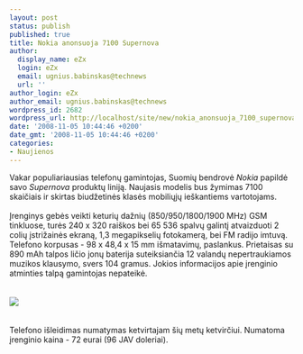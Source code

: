 ```yaml
---
layout: post
status: publish
published: true
title: Nokia anonsuoja 7100 Supernova
author:
  display_name: eZx
  login: eZx
  email: ugnius.babinskas@technews
  url: ''
author_login: eZx
author_email: ugnius.babinskas@technews
wordpress_id: 2682
wordpress_url: http://localhost/site/new/nokia_anonsuoja_7100_supernova/
date: '2008-11-05 10:44:46 +0200'
date_gmt: '2008-11-05 10:44:46 +0200'
categories:
- Naujienos
---
```

<p>Vakar populiariausias telefonų gamintojas, Suomių bendrovė <i>Nokia</i> papildė savo <i>Supernova</i> produktų liniją. Naujasis modelis  bus žymimas 7100 skaičiais ir skirtas biudžetinės klasės mobiliųjų ieškantiems vartotojams.<br />
<br>Įrenginys gebės veikti keturių dažnių (850/950/1800/1900 MHz) GSM tinkluose, turės 240 x 320 raiškos bei 65 536 spalvų galintį atvaizduoti 2 colių įstrižainės ekraną,  1,3 megapikselių fotokamerą, bei FM radijo imtuvą. Telefono korpusas - 98 x 48,4 x 15 mm išmatavimų, paslankus. Prietaisas su 890 mAh talpos ličio jonų baterija suteiksiančia 12 valandų nepertraukiamos muzikos klausymo, svers  104 gramus.  Jokios informacijos apie įrenginio atminties talpą gamintojas nepateikė.<br />
<br><br><img src="http://www.technews.lt/upl/Failai/7100_supernova_blue.jpg"><br><br />
<br>Telefono išleidimas numatymas ketvirtajam šių metų ketvirčiui. Numatoma įrenginio kaina - 72 eurai (96 JAV doleriai).<br />
<br><br />
<br><br />
<br></p>
